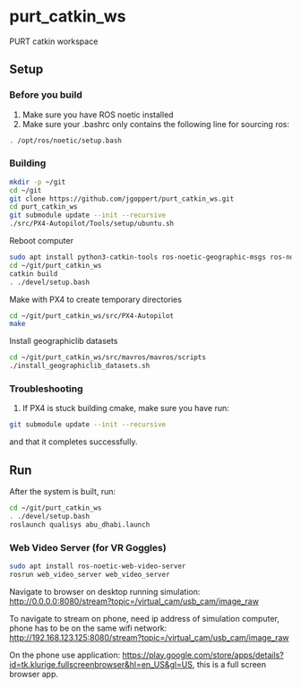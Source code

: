 # purt_catkin_ws
PURT catkin workspace

## Setup

### Before you build
1. Make sure you have ROS noetic installed
2. Make sure your .bashrc only contains the following line for sourcing ros:

```bash
. /opt/ros/noetic/setup.bash

```

### Building

```bash
mkdir -p ~/git
cd ~/git
git clone https://github.com/jgoppert/purt_catkin_ws.git
cd purt_catkin_ws
git submodule update --init --recursive
./src/PX4-Autopilot/Tools/setup/ubuntu.sh 
```

Reboot computer

```bash
sudo apt install python3-catkin-tools ros-noetic-geographic-msgs ros-noetic-mavlink geographic-tools libgeographic-dev libignition-commond3-graphics-dev xterm
cd ~/git/purt_catkin_ws
catkin build
. ./devel/setup.bash
```

Make with PX4 to create temporary directories

```bash
cd ~/git/purt_catkin_ws/src/PX4-Autopilot
make
```

Install geographiclib datasets

```bash
cd ~/git/purt_catkin_ws/src/mavros/mavros/scripts
./install_geographiclib_datasets.sh
```

### Troubleshooting

1. If PX4 is stuck building cmake, make sure you have run:
```bash
git submodule update --init --recursive
```
and that it completes successfully.

## Run

After the system is built, run:

```bash
cd ~/git/purt_catkin_ws
. ./devel/setup.bash
roslaunch qualisys abu_dhabi.launch
```

### Web Video Server (for VR Goggles)

```bash
sudo apt install ros-noetic-web-video-server
rosrun web_video_server web_video_server
```

Navigate to browser on desktop running simulation: 
http://0.0.0.0:8080/stream?topic=/virtual_cam/usb_cam/image_raw

To navigate to stream on phone, need ip address of simulation computer, phone has to be on 
the same wifi network:
http://192.168.123.125:8080/stream?topic=/virtual_cam/usb_cam/image_raw

On the phone use application: https://play.google.com/store/apps/details?id=tk.klurige.fullscreenbrowser&hl=en_US&gl=US, this is a full screen browser app.
